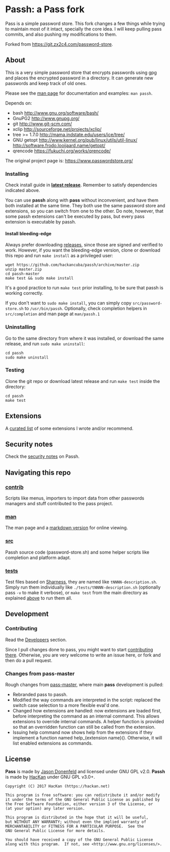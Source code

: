 # Passh: a Pass fork

Pass is a simple password store. This fork changes a few things while trying to maintain most of it intact, specially the core idea. I will keep pulling pass commits, and also pushing my modifications to them.

Forked from https://git.zx2c4.com/password-store.

## About

This is a very simple password store that encrypts passwords using gpg and places the encrypted password in a directory. It can generate new passwords and keep track of old ones.

Please see the [man page](https://github.com/HacKanCuBa/passh/blob/master/man/passh.md) for documentation and examples: `man passh`.

Depends on:
- bash
  http://www.gnu.org/software/bash/
- GnuPG2
  http://www.gnupg.org/
- git
  http://www.git-scm.com/
- xclip
  http://sourceforge.net/projects/xclip/
- tree >= 1.7.0
  http://mama.indstate.edu/users/ice/tree/
- GNU getopt
  http://www.kernel.org/pub/linux/utils/util-linux/
  http://software.frodo.looijaard.name/getopt/
- qrencode
  https://fukuchi.org/works/qrencode/

The original project page is: https://www.passwordstore.org/

### Installing

Check install guide in **[latest release](https://github.com/HacKanCuBa/passh/releases/latest)**. Remember to satisfy dependencies indicated above.

You can use **passh** along with **pass** without inconvenient, and have them both installed at the same time. They both use the same password store and extensions, so you can switch from one to the other. Do note, however, that some passh extensions can't be executed by pass, but every pass extension is executable by passh.

#### Install bleeding-edge

Always prefer downloading [releases](https://github.com/HacKanCuBa/passh/releases), since those are signed and verified to work. However, if you want the bleeding-edge version, clone or download this repo and run `make install` as a privileged user:

    wget https://github.com/hackancuba/passh/archive/master.zip
    unzip master.zip
    cd passh-master
    make test && sudo make install

It's a good practice to run `make test` prior installing, to be sure that passh is working correctly.

If you don't want to `sudo make install`, you can simply copy `src/password-store.sh` to `/usr/bin/passh`. Optionally, check completion helpers in `src/completion` and man page at `man/passh.1`

### Uninstalling

Go to the same directory from where it was installed, or download the same release, and run `sudo make uninstall`:

    cd passh
    sudo make uninstall

### Testing

Clone the git repo or download latest release and run `make test` inside the directory:

    cd passh
    make test

## Extensions

A [curated list](https://github.com/HacKanCuBa/passh/blob/master/EXTENSIONS.md) of some extensions I wrote and/or recommend.

## Security notes

Check the [security notes](https://github.com/HacKanCuBa/passh/blob/master/SECURITY.md) on Passh.

## Navigating this repo

### [contrib](https://github.com/HacKanCuBa/passh/tree/master/contrib)

Scripts like menus, importers to import data from other passwords managers and stuff contributed to the pass project.

### [man](https://github.com/HacKanCuBa/passh/tree/master/man)

The man page and a [markdown version](https://github.com/HacKanCuBa/passh/blob/master/man/passh.md) for online viewing.

### [src](https://github.com/HacKanCuBa/passh/tree/master/src)

Passh source code (password-store.sh) and some helper scripts like completion and platform adapt.

### [tests](https://github.com/HacKanCuBa/passh/tree/master/tests)

Test files based on [Sharness](https://github.com/chriscool/sharness), they are named like `tNNNN-description.sh`. Simply run them individually like `./tests/tNNNN-description.sh` (optionally pass `-v` to make it verbose), or  `make test` from the main directory as explained [above](#testing) to run them all.

## Development

### Contributing

Read the [Developers](DEVELOPERS.md) section.

Since I pull changes done to pass, you might want to start [contributing there](https://www.passwordstore.org). Otherwise, you are very welcome to write an issue here, or fork and then do a pull request.

### Changes from pass-master

Rough changes from [pass-master](https://github.com/HacKanCuBa/passh/tree/pass-master), where main **pass** development is pulled:

* Rebranded pass to passh.
* Modified the way commands are interpreted in the script: replaced the switch case selection to a more flexible eval'd one.
* Changed how extensions are handled: now extensions are loaded first, before interpreting the command as an internal command. This allows extensions to override internal commands. A helper function is provided so that an overridden function can still be called from the extension.
* Issuing help command now shows help from the extensions if they implement a function named help_{extension name}(). Otherwise, it will list enabled extensions as commands.

## License

**Pass** is made by [Jason Donenfeld](mailto:Jason@zx2c4.com) and licensed under GNU GPL v2.0. **Passh** is made by [HacKan](https://hackan.net) under GNU GPL v3.0+.

    Copyright (C) 2017 HacKan (https://hackan.net)

    This program is free software: you can redistribute it and/or modify
    it under the terms of the GNU General Public License as published by
    the Free Software Foundation, either version 3 of the License, or
    (at your option) any later version.

    This program is distributed in the hope that it will be useful,
    but WITHOUT ANY WARRANTY; without even the implied warranty of
    MERCHANTABILITY or FITNESS FOR A PARTICULAR PURPOSE.  See the
    GNU General Public License for more details.

    You should have received a copy of the GNU General Public License
    along with this program.  If not, see <http://www.gnu.org/licenses/>.
